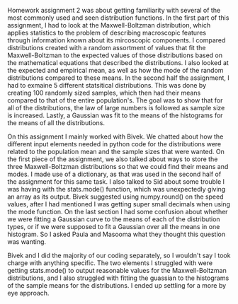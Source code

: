 Homework assignment 2 was about getting familiarity with several of the most commonly used and seen distribution functions. In the first part of this assignment, I had to look at the Maxwell-Boltzman distribution, which applies statistics to the problem of describing macroscopic features through information known about its mircoscopic components. I compared distributions created with a random assortment of values that fit the Maxwell-Boltzman to the expected values of those distributions based on the mathematical equations that described the distributions. I also looked at the expected and empirical mean, as well as how the mode of the random distributions compared to these means. In the second half the assignment, I had to exmaine 5 different statsitical distributions. This was done by creating 100 randomly sized samples, which then had their means compared to that of the entire population's. The goal was to show that for all of the distributions, the law of large numbers is followed as sample size is increased. Lastly, a Gaussian was fit to the means of the histograms for the means of all the distributions.

On this assignment I mainly worked with Bivek. We chatted about how the different input elements needed in python code for the distributions were related to the population mean and the sample sizes that were wanted. On the first piece of the assignment, we also talked about ways to store the three Maxwell-Boltzman distributions so that we could find their means and modes. I made use of a dictionary, as that was used in the second half of the assignment for this same task. I also talked to Sid about some trouble I was having with the stats.mode() function, which was unexpectedly giving an array as its output. Bivek suggested using numpy.round() on the speed values, after I had mentioned I was getting super small decimals when using the mode function. On the last section I had some confusion about whether we were fitting a Gaussian curve to the means of each of the distribution types, or if we were supposed to fit a Gaussian over all the means in one histogram. So I asked Paula and Masooma what they thought this question was wanting. 

Bivek and I did the majority of our coding separately, so I wouldn't say I took charge with anything specific. The two elements I struggled with were getting stats.mode() to output reasonable values for the Maxwell-Boltzman distributions, and I also struggled with fitting the guassian to the histograms of the sample means for the distributions. I ended up settling for a more by eye approach.
